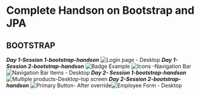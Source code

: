 # Complete Handson on Bootstrap and JPA
## BOOTSTRAP 
<I><b>Day 1-Session 1-bootstrap-handson</I></b>
![Login page - Desktop](https://user-images.githubusercontent.com/35561218/120103415-55e47e80-c104-11eb-9b16-94659b3f2dfc.jpg)
<I><b>Day 1-Session 2-bootstrap-handson</I></b>
![Badge Example](https://user-images.githubusercontent.com/35561218/120103440-73b1e380-c104-11eb-92f3-4e807caa4887.jpg)
![Icons -Navigation Bar ](https://user-images.githubusercontent.com/35561218/120103443-76143d80-c104-11eb-8358-f5bcc58aec94.jpg)
![Navigation Bar Items - Desktop](https://user-images.githubusercontent.com/35561218/120103445-77de0100-c104-11eb-917f-8c7ed33e5f34.jpg)
<I><b>Day 2- Session 1-bootstrap-handson</I></b>
![Multiple products-Desktop-top screen](https://user-images.githubusercontent.com/35561218/120103460-84faf000-c104-11eb-91ee-d756c9af7b04.jpg)
<I><b>Day 2-Session 2-bootstrap-handson</I></b>
![Primary Button- After override](https://user-images.githubusercontent.com/35561218/120103475-98a65680-c104-11eb-8b33-948e3a50d2a9.jpg)![Employee Form - Desktop](https://user-images.githubusercontent.com/35561218/120103476-99d78380-c104-11eb-9917-cfe95da7ee23.jpg)
